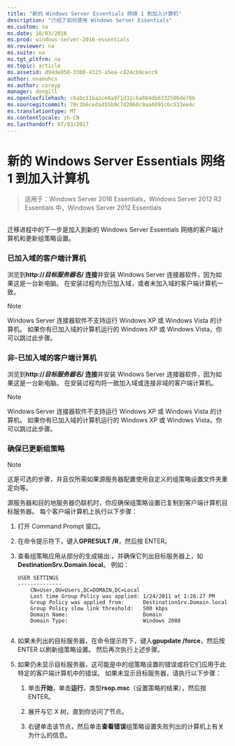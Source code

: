 ```yaml
---
title: "新的 Windows Server Essentials 网络 1 到加入计算机"
description: "介绍了如何使用 Windows Server Essentials"
ms.custom: na
ms.date: 10/03/2016
ms.prod: windows-server-2016-essentials
ms.reviewer: na
ms.suite: na
ms.tgt_pltfrm: na
ms.topic: article
ms.assetid: d94de050-3300-4323-a5ea-c824cb9cecc9
author: nnamuhcs
ms.author: coreyp
manager: dongill
ms.openlocfilehash: c6abc11ba2ce8a9f1d32c6a884db6332586de78b
ms.sourcegitcommit: 70c1b6cedad55b9c7d2068c9aa4891c6c533ee4c
ms.translationtype: MT
ms.contentlocale: zh-CN
ms.lasthandoff: 07/03/2017
---
```

# <a name="join-computers-to-the-new-windows-server-essentials-network1"></a>新的 Windows Server Essentials 网络 1 到加入计算机

>适用于：Windows Server 2016 Essentials，Windows Server 2012 R2 Essentials 中，Windows Server 2012 Essentials

##  <a name="BKMK_JoinComputers"></a>   
 迁移进程中的下一步是加入到新的 Windows Server Essentials 网络的客户端计算机和更新组策略设置。  
  
### <a name="domain-joined-client-computers"></a>已加入域的客户端计算机  
 浏览到**http://***目标服务器名***/ 连接**并安装 Windows Server 连接器软件，因为如果这是一台新电脑。 在安装过程均为已加入域，或者未加入域的客户端计算机一致。  
  
> [!NOTE]
>  Windows Server 连接器软件不支持运行 Windows XP 或 Windows Vista 的计算机。 如果你有已加入域的计算机运行的 Windows XP 或 Windows Vista，你可以跳过此步骤。  
  
### <a name="non-domain-joined-client-computers"></a>非-已加入域的客户端计算机  
 浏览到**http://***目标服务器名***/ 连接**并安装 Windows Server 连接器软件，因为如果这是一台新电脑。 在安装过程均将一致加入域或连接非域的客户端计算机。  
  
> [!NOTE]
>  Windows Server 连接器软件不支持运行 Windows XP 或 Windows Vista 的计算机。 如果你有已加入域的计算机运行的 Windows XP 或 Windows Vista，你可以跳过此步骤。  
  
### <a name="ensure-that-group-policy-has-updated"></a>确保已更新组策略  
  
> [!NOTE]
>  这是可选的步骤，并且仅所需如果源服务器配置使用自定义的组策略设置文件夹重定向等。  
  
 源服务器和目的地服务器仍联机时，你应确保组策略设置已复制到客户端计算机目标服务器。 每个客户端计算机上执行以下步骤：  
  
1.  打开 Command Prompt 窗口。  
  
2.  在命令提示符下，键入**GPRESULT /R**，然后按 ENTER。  
  
3.  查看组策略应用从部分的生成输出:，并确保它列出目标服务器上，如**DestinationSrv.Domain.local**。 例如：  
  
    ```  
    USER SETTINGS  
    --------------  
        CN=User,OU=Users,DC=DOMAIN,DC=Local  
        Last time Group Policy was applied: 1/24/2011 at 1:26:27 PM  
        Group Policy was applied from:      DestinationSrv.Domain.local  
        Group Policy slow link threshold:   500 kbps  
        Domain Name:                        Domain  
        Domain Type:                        Windows 2008  
  
    ```  
  
4.  如果未列出的目标服务器，在命令提示符下，键入**gpupdate /force**，然后按 ENTER 以刷新组策略设置。 然后再次执行上述步骤。  
  
5.  如果仍未显示目标服务器，这可能是中的组策略设置的错误或将它们应用于此特定的客户端计算机中的错误。 如果未显示目标服务器，请执行以下步骤：  
  
    1.  单击**开始**，单击**运行**，类型**rsop.msc**（设置策略的结果），然后按 ENTER。  
  
    2.  展开与它 X 树，直到你访问了节点。  
  
    3.  右键单击该节点，然后单击**查看错误**组策略设置失败列出的计算机上有关为什么的信息。
